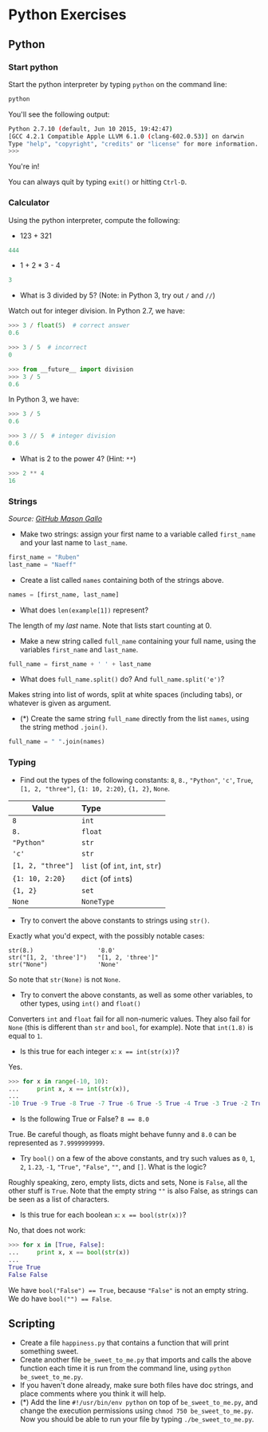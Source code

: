 # Python Exercises

## Python


### Start python

Start the python interpreter by typing `python` on the command line:

```sh
python
```

You'll see the following output:

```sh
Python 2.7.10 (default, Jun 10 2015, 19:42:47)
[GCC 4.2.1 Compatible Apple LLVM 6.1.0 (clang-602.0.53)] on darwin
Type "help", "copyright", "credits" or "license" for more information.
>>>
```

You're in!

You can always quit by typing `exit()` or hitting `Ctrl-D`.


### Calculator

Using the python interpreter, compute the following:

- 123 + 321

```python
444
```

- 1 + 2 * 3 - 4

```python
3
```

- What is 3 divided by 5? (Note: in Python 3, try out `/` and `//`)

Watch out for integer division. In Python 2.7, we have:

```python
>>> 3 / float(5)  # correct answer
0.6

>>> 3 / 5  # incorrect
0

>>> from __future__ import division
>>> 3 / 5
0.6
```

In Python 3, we have:
```python
>>> 3 / 5
0.6

>>> 3 // 5  # integer division
0.6
```

- What is 2 to the power 4? (Hint: `**`)

```python
>>> 2 ** 4
16
```

### Strings
_Source: [GitHub Mason Gallo](https://github.com/MasonGallo/intro-python)_

- Make two strings: assign your first name to a variable called `first_name` and your last name to `last_name`.

```python
first_name = "Ruben"
last_name = "Naeff"
```

- Create a list called `names` containing both of the strings above.

```python
names = [first_name, last_name]
```

- What does `len(example[1])` represent?

The length of my _last_ name. Note that lists start counting at 0.

- Make a new string called `full_name` containing your full name, using the variables `first_name` and `last_name`.

```python
full_name = first_name + ' ' + last_name
```

- What does `full_name.split()` do? And `full_name.split('e')`?

Makes string into list of words, split at white spaces (including tabs), or whatever is given as argument.


- (*) Create the same string `full_name` directly from the list `names`, using the string method `.join()`.

```python
full_name = " ".join(names)
```


### Typing

- Find out the types of the following constants: `8`, `8.`, `"Python"`, `'c'`, `True`, `[1, 2, "three"]`, `{1: 10, 2:20}`, `{1, 2}`, `None`.

| Value        | Type
| ------------- |:---
| `8` | `int`
| `8.` | `float`
| `"Python"` | `str`
| `'c'` | `str`
| `[1, 2, "three"]` | `list` (of `int`, `int`, `str`)
| `{1: 10, 2:20}` | `dict` (of `int`s)
| `{1, 2}` | `set`
| `None` | `NoneType`

- Try to convert the above constants to strings using `str()`.

Exactly what you'd expect, with the possibly notable cases:
```
str(8.)                  '8.0'
str("[1, 2, 'three']")   "[1, 2, 'three']"
str("None")              'None'
```

So note that `str(None)` is not `None`.

- Try to convert the above constants, as well as some other variables, to other types, using `int()` and `float()`

Converters `int` and `float` fail for all non-numeric values. They also fail for `None` (this is different than `str` and `bool`, for example). Note that ```int(1.8)``` is equal to `1`.


- Is this true for each integer `x`: `x == int(str(x))`?

Yes.

```python
>>> for x in range(-10, 10):
...     print x, x == int(str(x)),
...
-10 True -9 True -8 True -7 True -6 True -5 True -4 True -3 True -2 True -1 True 0 True 1 True 2 True 3 True 4 True 5 True 6 True 7 True 8 True 9 True
```

- Is the following True or False? `8 == 8.0`

True. Be careful though, as floats might behave funny and `8.0` can be represented as `7.9999999999`.

- Try `bool()` on a few of the above constants, and try such values as `0`, `1`, `2`, `1.23`, `-1`, `"True"`, `"False"`, `""`, and `[]`. What is the logic?

Roughly speaking, zero, empty lists, dicts and sets, None is `False`, all the other stuff is `True`. Note that the empty string `""` is also False, as strings can be seen as a list of characters.

- Is this true for each boolean `x`: `x == bool(str(x))`?

No, that does not work:

```python
>>> for x in [True, False]:
...     print x, x == bool(str(x))
...
True True
False False
```

We have `bool("False") == True`, because `"False"` is not an empty string. We do have `bool("") == False`.

## Scripting

- Create a file `happiness.py` that contains a function that will print something sweet.
- Create another file `be_sweet_to_me.py` that imports and calls the above function each time it is run from the command line, using ```python be_sweet_to_me.py```.
- If you haven't done already, make sure both files have doc strings, and place comments where you think it will help.
- (*) Add the line `#!/usr/bin/env python` on top of `be_sweet_to_me.py`, and change the execution permissions using `chmod 750 be_sweet_to_me.py`. Now you should be able to run your file by typing `./be_sweet_to_me.py`.


